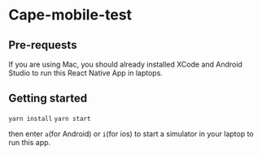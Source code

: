 # Cape-mobile-test

## Pre-requests

If you are using Mac, you should already installed XCode and Android Studio to run this React Native App in laptops.

## Getting started

`yarn install`
`yarn start`

then enter `a`(for Android) or `i`(for ios) to start a simulator in your laptop to run this app.
